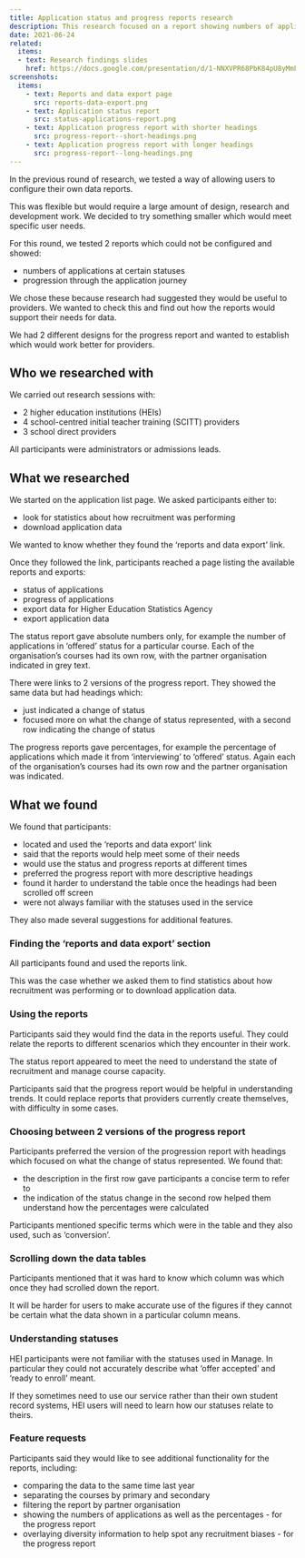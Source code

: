 ```yaml
---
title: Application status and progress reports research
description: This research focused on a report showing numbers of applications at specific statuses and another showing application progression
date: 2021-06-24
related:
  items:
  - text: Research findings slides
    href: https://docs.google.com/presentation/d/1-NNXVPR68PbK84pU8yMmFpOZcRyJDPYdpdw3WNuYMxU/edit#slide=id.p3
screenshots:
  items:
    - text: Reports and data export page
      src: reports-data-export.png
    - text: Application status report
      src: status-applications-report.png
    - text: Application progress report with shorter headings
      src: progress-report--short-headings.png
    - text: Application progress report with longer headings
      src: progress-report--long-headings.png
---
```


In the previous round of research, we tested a way of allowing users to configure their own data reports.

This was flexible but would require a large amount of design, research and development work. We decided to try something smaller which would meet specific user needs.

For this round, we tested 2 reports which could not be configured and showed:

- numbers of applications at certain statuses
- progression through the application journey

We chose these because research had suggested they would be useful to providers. We wanted to check this and find out how the reports would support their needs for data.

We had 2 different designs for the progress report and wanted to establish which would work better for providers.

## Who we researched with

We carried out research sessions with:

- 2 higher education institutions (HEIs)
- 4 school-centred initial teacher training (SCITT) providers
- 3 school direct providers

All participants were administrators or admissions leads.

## What we researched

We started on the application list page. We asked participants either to:

- look for statistics about how recruitment was performing
- download application data

We wanted to know whether they found the ‘reports and data export’ link.

Once they followed the link, participants reached a page listing the available reports and exports:

- status of applications
- progress of applications
- export data for Higher Education Statistics Agency
- export application data

The status report gave absolute numbers only, for example the number of applications in ‘offered’ status for a particular course. Each of the organisation’s courses had its own row, with the partner organisation indicated in grey text.

There were links to 2 versions of the progress report. They showed the same data but had headings which:

- just indicated a change of status
- focused more on what the change of status represented, with a second row indicating the change of status

The progress reports gave percentages, for example the percentage of applications which made it from ‘interviewing’ to ‘offered’ status. Again each of the organisation’s courses had its own row and the partner organisation was indicated.

## What we found

We found that participants:

- located and used the ‘reports and data export’ link
- said that the reports would help meet some of their needs
- would use the status and progress reports at different times
- preferred the progress report with more descriptive headings
- found it harder to understand the table once the headings had been scrolled off screen
- were not always familiar with the statuses used in the service

They also made several suggestions for additional features.

### Finding the ‘reports and data export’ section

All participants found and used the reports link.

This was the case whether we asked them to find statistics about how recruitment was performing or to download application data.

### Using the reports

Participants said they would find the data in the reports useful. They could relate the reports to different scenarios which they encounter in their work.

The status report appeared to meet the need to understand the state of recruitment and manage course capacity.

Participants said that the progress report would be helpful in understanding trends. It could replace reports that providers currently create themselves, with difficulty in some cases.

### Choosing between 2 versions of the progress report

Participants preferred the version of the progression report with headings which focused on what the change of status represented. We found that:

- the description in the first row gave participants a concise term to refer to
- the indication of the status change in the second row helped them understand how the percentages were calculated

Participants mentioned specific terms which were in the table and they also used, such as ‘conversion’.

### Scrolling down the data tables

Participants mentioned that it was hard to know which column was which once they had scrolled down the report.

It will be harder for users to make accurate use of the figures if they cannot be certain what the data shown in a particular column means.

### Understanding statuses

HEI participants were not familiar with the statuses used in Manage. In particular they could not accurately describe what ‘offer accepted’ and ‘ready to enroll’ meant.

If they sometimes need to use our service rather than their own student record systems, HEI users will need to learn how our statuses relate to theirs.

### Feature requests

Participants said they would like to see additional functionality for the reports, including:

- comparing the data to the same time last year
- separating the courses by primary and secondary
- filtering the report by partner organisation
- showing the numbers of applications as well as the percentages - for the progress report
- overlaying diversity information to help spot any recruitment biases - for the progress report
